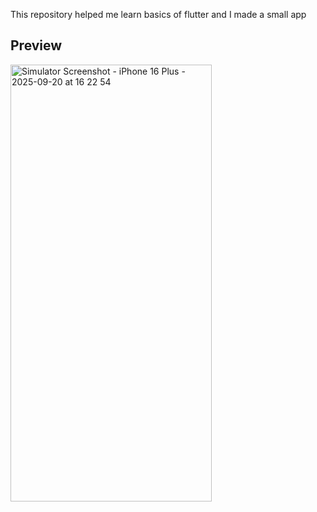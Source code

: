 This repository helped me learn basics of flutter and I made a small app

## Preview

<img width="322" height="699" alt="Simulator Screenshot - iPhone 16 Plus - 2025-09-20 at 16 22 54" src="https://github.com/user-attachments/assets/f9b7984b-261f-4acc-9070-e82936d81496" />
